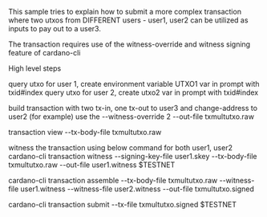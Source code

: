 This sample tries to explain how to submit a more complex transaction where two utxos from DIFFERENT users - user1, user2 can be utilized as inputs to pay out to a user3.

The transaction requires use of the witness-override and witness signing feature of cardano-cli

High level steps

query utxo for user 1, create environment variable UTXO1  var in prompt with txid#index 
query utxo for user 2, create utxo2 var in prompt with txid#index

build transaction with two tx-in, one tx-out to user3 and change-address to user2 (for example)
use the --witness-override 2 --out-file txmultutxo.raw

transaction view --tx-body-file txmultutxo.raw

witness the transaction using below command for both user1, user2
cardano-cli transaction witness --signing-key-file user1.skey --tx-body-file txmultutxo.raw --out-file user1.witness $TESTNET

cardano-cli transaction assemble --tx-body-file txmultutxo.raw --witness-file user1.witness --witness-file user2.witness --out-file txmultutxo.signed

cardano-cli transaction submit --tx-file txmultutxo.signed $TESTNET
